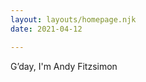 ```yaml
---
layout: layouts/homepage.njk
date: 2021-04-12

---
```




<section>
G’day, I'm Andy Fitzsimon

 
</section>
<br>

<p class="scroll fade">I'm a multi-disciplinary technology leader.<br>
With hard skills &amp; recognized global impact.<br>
My obsession is <i>to do justice to <b>great work</b></i><br>
My values: kindness, accountability, gratitude, trust</p>
<br>


<p class="scroll fade">I have been called a strategist, <br> product owner, brand manager,  <br> engineer, <acronym title="Account Executive">AE</acronym>, <acronym title="Solutions Architect">SA</acronym> &amp; <acronym title="Customer Success Manager">CSM</acronym>  too.</p>
<br>

<p  class="scroll fade">With technical, aesthetic, and operational stregnths,<br>I'm a fanatically dedicated <dfn title="an individual whose knowledge spans vast subjects, known to draw on complex bodies of knowledge to solve specific problems.">polymath</dfn>.
  <br>
Find a problem, fix it,  onward.</p>
<br>

<p class="scroll fade">With me: you get enterprise pedigree with scale-up hustle.<br>Reliability plus innovation.<br><b><a href="mailto:andyfitz+site@gmail.com">Talk to me</a></b> about joining your crusade</p>

<br>
<h2 class="scroll fade"> Want to know more? </h2>



<br>
<p class="scroll fade">I win the awards<br>for saving money, making money,  and being top bloke.<p> 
<div class="scroll fade">President's club    Chairman's award    Global Citizen    Beast Mode! </div>


<br>
<p class="scroll fade">I practice servant leadership<br>I earned the top employee satisfaction and 360 review scores at Outfit.<p> 


<br>
<p class="scroll fade">I execute strategically<br> With outfit, I read the market, wrote the pitch, and got an ideal buyer.<br>  It sold to Smartsheet in Sept 22 with great response from the street.<br>
My analysis would give competitors nightmares</p>



<br>
<p class="scroll fade">Nothing is beyond us, no task is beaneath me.  <br>If it needs to be done, I do it well and with pride.<br> 
I do justice to good work</p>
 


<style>
.scroll.map{margin:2em auto;}
.scroll.map path {stroke-dasharray:  344 344; stroke-dashoffset:-344;stroke-width: 3; stroke-opacity:0}
.scroll.map circle{stroke-width: 5; transition: all 1.5s ease  .2s;}
.scroll.map.scrolled circle{stroke-width:10; fill:var(--tone-2)}
.scroll.map.scrolled path{stroke-width: 5;stroke-dasharray:  344 344; stroke-opacity:1;stroke-dashoffset:0;transition: stroke-dashoffset 1.5s ease, stroke-width 1.5s ease;}

p.scroll{min-height:10vh;}
.scroll.fade{opacity:0; transform: translate(0,2em)}
.scrolled.fade{opacity:1; transform:none;transition: transform 1s ease, opacity 1s ease}
</style>
